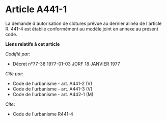 # Article A441-1

La demande d'autorisation de clôtures prévue au dernier alinéa de l'article R. 441-4 est établie conformément au modèle joint
en annexe au présent code.

**Liens relatifs à cet article**

_Codifié par_:

  - Décret n°77-38 1977-01-03 JORF 18 JANVIER 1977

_Cité par_:

  - Code de l'urbanisme - art. A441-2 (V)
  - Code de l'urbanisme - art. A441-3 (V)
  - Code de l'urbanisme - art. A442-1 (M)

_Cite_:

  - Code de l'urbanisme R441-4

